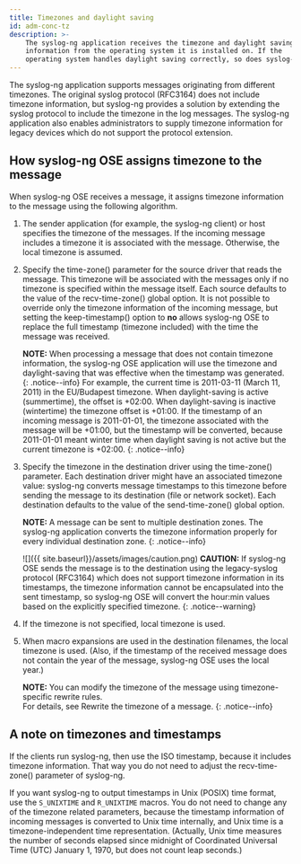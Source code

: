 ```yaml
---
title: Timezones and daylight saving
id: adm-conc-tz
description: >-
    The syslog-ng application receives the timezone and daylight saving
    information from the operating system it is installed on. If the
    operating system handles daylight saving correctly, so does syslog-ng.
---
```


The syslog-ng application supports messages originating from different
timezones. The original syslog protocol (RFC3164) does not include
timezone information, but syslog-ng provides a solution by extending the
syslog protocol to include the timezone in the log messages. The
syslog-ng application also enables administrators to supply timezone
information for legacy devices which do not support the protocol
extension.

## How syslog-ng OSE assigns timezone to the message

When syslog-ng OSE receives a message, it assigns timezone information
to the message using the following algorithm.

1. The sender application (for example, the syslog-ng client) or host
    specifies the timezone of the messages. If the incoming message
    includes a timezone it is associated with the message. Otherwise,
    the local timezone is assumed.

2. Specify the time-zone() parameter for the source driver that reads
    the message. This timezone will be associated with the messages only
    if no timezone is specified within the message itself. Each source
    defaults to the value of the
    recv-time-zone() global option. It is not
    possible to override only the timezone information of the
    incoming message, but setting the keep-timestamp() option to **no**
    allows syslog-ng OSE to replace the full timestamp (timezone
    included) with the time the message was received.

    **NOTE:** When processing a message that does not contain timezone
    information, the syslog-ng OSE application will use the timezone and
    daylight-saving that was effective when the timestamp was generated.  
    {: .notice--info}
    For example, the current time is 2011-03-11 (March 11, 2011) in the
    EU/Budapest timezone. When daylight-saving is active (summertime),
    the offset is +02:00. When daylight-saving is inactive (wintertime)
    the timezone offset is +01:00. If the timestamp of an incoming
    message is 2011-01-01, the timezone associated with the message will
    be +01:00, but the timestamp will be converted, because 2011-01-01
    meant winter time when daylight saving is not active but the current
    timezone is +02:00.
    {: .notice--info}

3. Specify the timezone in the destination driver using the time-zone()
    parameter. Each destination driver might have an associated timezone
    value: syslog-ng converts message timestamps to this timezone before
    sending the message to its destination (file or network socket).
    Each destination defaults to the value of the
    send-time-zone() global option.

    **NOTE:** A message can be sent to multiple destination zones. The syslog-ng
    application converts the timezone information properly for every individual
    destination zone.
    {: .notice--info}

    ![]({{ site.baseurl}}/assets/images/caution.png) **CAUTION:** If syslog-ng
    OSE sends the message is to the destination using the legacy-syslog protocol
    (RFC3164) which does not support timezone information in its timestamps,
    the timezone information cannot be encapsulated into the sent timestamp,
    so syslog-ng OSE will convert the hour:min values based on the explicitly
    specified timezone.
    {: .notice--warning}

4. If the timezone is not specified, local timezone is used.

5. When macro expansions are used in the destination filenames, the
    local timezone is used. (Also, if the timestamp of the received
    message does not contain the year of the message, syslog-ng OSE uses
    the local year.)

    **NOTE:** You can modify the timezone of the message using timezone-specific
    rewrite rules.  
    For details, see Rewrite the timezone of a message.
    {: .notice--info}

## A note on timezones and timestamps

If the clients run syslog-ng, then use the ISO timestamp, because it
includes timezone information. That way you do not need to adjust the
recv-time-zone() parameter of syslog-ng.

If you want syslog-ng to output timestamps in Unix (POSIX) time format,
use the `S_UNIXTIME` and `R_UNIXTIME` macros. You do not need to
change any of the timezone related parameters, because the timestamp
information of incoming messages is converted to Unix time internally,
and Unix time is a timezone-independent time representation. (Actually,
Unix time measures the number of seconds elapsed since midnight of
Coordinated Universal Time (UTC) January 1, 1970, but does not count
leap seconds.)
